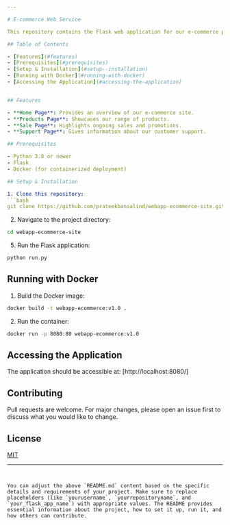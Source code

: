 ```yaml
---

# E-commerce Web Service

This repository contains the Flask web application for our e-commerce platform. It showcases products, current sales, and provides customer support information.

## Table of Contents

- [Features](#features)
- [Prerequisites](#prerequisites)
- [Setup & Installation](#setup--installation)
- [Running with Docker](#running-with-docker)
- [Accessing the Application](#accessing-the-application)


## Features

- **Home Page**: Provides an overview of our e-commerce site.
- **Products Page**: Showcases our range of products.
- **Sale Page**: Highlights ongoing sales and promotions.
- **Support Page**: Gives information about our customer support.

## Prerequisites

- Python 3.8 or newer
- Flask
- Docker (for containerized deployment)

## Setup & Installation

1. Clone this repository:
```bash
git clone https://github.com/prateekbansalind/webapp-ecommerce-site.git
```

2. Navigate to the project directory:
```bash
cd webapp-ecommerce-site
```

5. Run the Flask application:
```bash
python run.py
```

## Running with Docker

1. Build the Docker image:
```bash
docker build -t webapp-ecommerce:v1.0 .
```

2. Run the container:
```bash
docker run -p 8080:80 webapp-ecommerce:v1.0
```

## Accessing the Application

The application should be accessible at: [http://localhost:8080/]

## Contributing

Pull requests are welcome. For major changes, please open an issue first to discuss what you would like to change.

## License

[MIT](https://choosealicense.com/licenses/mit/)

---
```


You can adjust the above `README.md` content based on the specific details and requirements of your project. Make sure to replace placeholders (like `yourusername`, `yourrepositoryname`, and `your_flask_app_name`) with appropriate values. The README provides essential information about the project, how to set it up, run it, and how others can contribute.